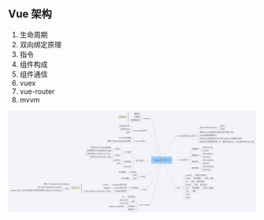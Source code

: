 ## Vue 架构
1. 生命周期
2. 双向绑定原理
3. 指令
4. 组件构成
5. 组件通信
6. vuex
7. vue-router
8. mvvm

![](./vue-framework.png)